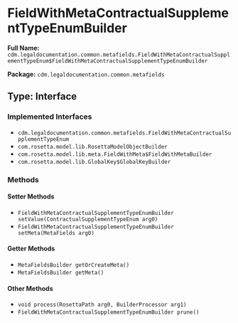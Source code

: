 # FieldWithMetaContractualSupplementTypeEnumBuilder

**Full Name:** `cdm.legaldocumentation.common.metafields.FieldWithMetaContractualSupplementTypeEnum$FieldWithMetaContractualSupplementTypeEnumBuilder`

**Package:** `cdm.legaldocumentation.common.metafields`

## Type: Interface

### Implemented Interfaces

- `cdm.legaldocumentation.common.metafields.FieldWithMetaContractualSupplementTypeEnum`
- `com.rosetta.model.lib.RosettaModelObjectBuilder`
- `com.rosetta.model.lib.meta.FieldWithMeta$FieldWithMetaBuilder`
- `com.rosetta.model.lib.GlobalKey$GlobalKeyBuilder`

### Methods

#### Setter Methods

- `FieldWithMetaContractualSupplementTypeEnumBuilder setValue(ContractualSupplementTypeEnum arg0)`
- `FieldWithMetaContractualSupplementTypeEnumBuilder setMeta(MetaFields arg0)`

#### Getter Methods

- `MetaFieldsBuilder getOrCreateMeta()`
- `MetaFieldsBuilder getMeta()`

#### Other Methods

- `void process(RosettaPath arg0, BuilderProcessor arg1)`
- `FieldWithMetaContractualSupplementTypeEnumBuilder prune()`

